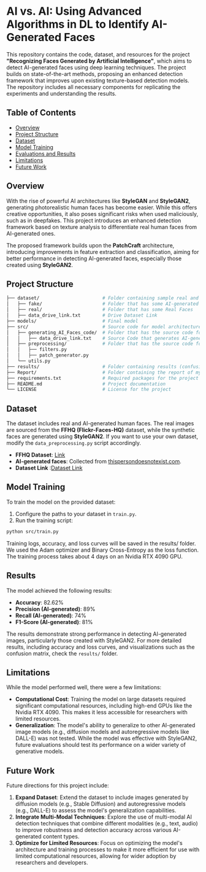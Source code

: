 # AI vs. AI: Using Advanced Algorithms in DL to Identify AI-Generated Faces

This repository contains the code, dataset, and resources for the project **"Recognizing Faces Generated by Artificial Intelligence"**, which aims to detect AI-generated faces using deep learning techniques. The project builds on state-of-the-art methods, proposing an enhanced detection framework that improves upon existing texture-based detection models. The repository includes all necessary components for replicating the experiments and understanding the results.

## Table of Contents
- [Overview](#overview)
- [Project Structure](#project-structure)
- [Dataset](#dataset)
- [Model Training](#model-training)
- [Evaluations and Results](#results)
- [Limitations](#limitations)
- [Future Work](#future-work)

## Overview

With the rise of powerful AI architectures like **StyleGAN** and **StyleGAN2**, generating photorealistic human faces has become easier. While this offers creative opportunities, it also poses significant risks when used maliciously, such as in deepfakes. This project introduces an enhanced detection framework based on texture analysis to differentiate real human faces from AI-generated ones.

The proposed framework builds upon the **PatchCraft** architecture, introducing improvements in feature extraction and classification, aiming for better performance in detecting AI-generated faces, especially those created using **StyleGAN2**.

## Project Structure

```bash
├── dataset/                       # Folder containing sample real and AI-generated images
│   ├── fake/                      # Folder that has some AI-generated Faces
│   ├── real/                      # Folder that has some Real Faces
│   ├── data_drive_link.txt        # Drive Dataset Link
├── models/                        # Final model 
├── src/                           # Source code for model architecture, training, and evaluation
│   ├── generating_AI_Faces_code/  # Folder that has the source code for generating AI-generated faces images
│   │   ├── data_drive_link.txt    # Source Code that generates AI-generated faces
│   ├── preprocessing/             # Folder that has the source code for pre-processing the images
│   │   ├── filters.py 
│   │   ├── patch_generator.py 
│   └── utils.py
├── results/                       # Folder containing results (confusion matrix, metrics, etc.)
├── Report/                        # Folder containing the report of my approach and the paper of the inspired technique technique
├── requirements.txt               # Required packages for the project
├── README.md                      # Project documentation
└── LICENSE                        # License for the project
```

## Dataset

The dataset includes real and AI-generated human faces. The real images are sourced from the **FFHQ (Flickr-Faces-HQ)** dataset, while the synthetic faces are generated using **StyleGAN2**. If you want to use your own dataset, modify the `data_preprocessing.py` script accordingly.

- **FFHQ Dataset**: [Link](https://www.kaggle.com/datasets/deepakg/ffhq-face-data)
- **AI-generated faces**: Collected from [thispersondoesnotexist.com](https://thispersondoesnotexist.com).
- **Dataset Link** :[Dataset Link](https://drive.google.com/drive/folders/16m1mFsO5XCPfE58i7u3mQjTLjO9fTpvi?usp=sharing)
## Model Training

To train the model on the provided dataset:

1. Configure the paths to your dataset in `train.py`.
2. Run the training script:

```bash
python src/train.py
```

Training logs, accuracy, and loss curves will be saved in the results/ folder. We used the Adam optimizer and Binary Cross-Entropy as the loss function. The training process takes about 4 days on an Nvidia RTX 4090 GPU.

## Results

The model achieved the following results:

- **Accuracy**: 82.62%
- **Precision (AI-generated)**: 89%
- **Recall (AI-generated)**: 74%
- **F1-Score (AI-generated)**: 81%

The results demonstrate strong performance in detecting AI-generated images, particularly those created with StyleGAN2. For more detailed results, including accuracy and loss curves, and visualizations such as the confusion matrix, check the `results/` folder.

## Limitations

While the model performed well, there were a few limitations:

- **Computational Cost**: Training the model on large datasets required significant computational resources, including high-end GPUs like the Nvidia RTX 4090. This makes it less accessible for researchers with limited resources.
- **Generalization**: The model's ability to generalize to other AI-generated image models (e.g., diffusion models and autoregressive models like DALL-E) was not tested. While the model was effective with StyleGAN2, future evaluations should test its performance on a wider variety of generative models.

## Future Work

Future directions for this project include:

1. **Expand Dataset**: Extend the dataset to include images generated by diffusion models (e.g., Stable Diffusion) and autoregressive models (e.g., DALL-E) to assess the model's generalization capabilities.
2. **Integrate Multi-Modal Techniques**: Explore the use of multi-modal AI detection techniques that combine different modalities (e.g., text, audio) to improve robustness and detection accuracy across various AI-generated content types.
3. **Optimize for Limited Resources**: Focus on optimizing the model's architecture and training processes to make it more efficient for use with limited computational resources, allowing for wider adoption by researchers and developers.
